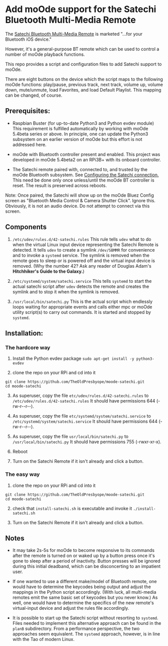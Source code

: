 # Add moOde support for the Satechi Bluetooth Multi-Media Remote

The [Satechi Bluetooth Multi-Media Remote](https://satechi.net/products/satechi-blu...dia-remote) is marketed "...for your Bluetooth iOS device."

However, it's a general-purpose BT remote which can be used to control a number of moOde playback functions.

This repo provides a script and configuration files to add Satechi support to moOde.

There are eight buttons on the device which the script maps to the following moOde functions: play/pause, previous track, next track, volume up, volume down, mute/unmute, load Favorites, and load Default Playlist. This mapping can be changed, of course.

## Prerequisites:

- Raspbian Buster (for up-to-date Python3 and Python evdev module) This requirement is fulfilled automatically by working with moOde 5.4beta series or above. In principle, one can update the Python3 subsystem on an earlier version of moOde but this effort is not addressed here.

- moOde with Bluetooth controller present and enabled. This project was developed in moOde 5.4beta2 on an RPi3B+ with its onboard controller.

- The Satechi remote paired with, connected to, and trusted by the moOde Bluetooth subsystem. See [Configuring the Satechi connection.](ConfigureSatechiConnection.md) This need be done only once unless/until the moOde BT controller is reset. The result is preserved across reboots.

Note: Once paired, the Satechi will show up on the moOde Bluez Config screen as "Bluetooth Media Control & Camera Shutter Click". Ignore this. Obviously, it is not an audio device. Do not attempt to connect via this screen.</aside>

## Components

1. `/etc/udev/rules.d/42-satechi.rules`
This rule tells `udev` what to do when the virtual Linux input device representing the Satechi Remote is detected. It tells `udev` to create a symlink `/dev/SBMMR` for convenience and to invoke a `systemd` service. The symlink is removed when the remote goes to sleep or is powered off and the virtual input device is removed. (Why the number 42? Ask any reader of Douglas Adam's **Hitchhiker's Guide to the Galaxy.**)

2. `/etc/systemd/system/satechi.service` This tells `systemd` to start the actual satechi script after `udev` detects the remote and creates the symlink and to stop it when the symlink is removed.

3. `/usr/local/bin/satechi.py` This is the actual script which endlessly loops waiting for appropriate events and calls either mpc or moOde utility script(s) to carry out commands. It is started and stopped by `systemd`.

## Installation:

### The hardcore way

1. Install the Python evdev package `sudo apt-get install -y python3-evdev`

2. clone the repo on your RPi and cd into it
```
git clone https://github.com/TheOldPresbyope/moode-satechi.git
cd moode-satechi
```

3. As superuser, copy the file `etc/udev/rules.d/42-satechi.rules` to `/etc/udev/rules.d/42-satechi.rules`
It should have permissions 644 (-rw-r--r--).

4. As superuser, copy the file `etc/systemd/system/satechi.service` to `/etc/systemd/system/satechi.service`
It should have permissions 644 (-rw-r--r--).

5. As superuser, copy the file `usr/local/bin/satechi.py` to `/usr/local/bin/satechi.py`
It should have permissions 755 (-rwxr-xr-x).

6. Reboot

7. Turn on the Satechi Remote if it isn't already and click a button.

### The easy way

1. clone the repo on your RPi and cd into it
```
git clone https://github.com/TheOldPresbyope/moode-satechi.git
cd moode-satechi
```

2. check that `install-satechi.sh` is executable and invoke it `./install-satechi.sh`

3. Turn on the Satechi Remote if it isn't already and click a button.

## Notes


- It may take 2s-5s for moOde to become responsive to its commands after the remote is turned on or waked up by a button press once it's gone to sleep after a period of inactivity. Button presses will be ignored during this initial deadband, which can be disconcerting to an impatient user.

- If one wanted to use a different make/model of Bluetooth remote, one would have to determine the keycodes being output and adjust the mappings in the Python script accordingly. (With luck, all multi-media remotes emit the same basic set of keycodes but you never know.) As well, one would have to determine the specifics of the new remote's virtual-input device and adjust the rules file accordingly.

- It is possible to start up the Satechi script without resorting to `systemd`. Files needed to implement this alternative approach can be found in the `planB` subdirectory. From a performance perspective, the two approaches seem equivalent. The `systemd` approach, however, is in line with the Tao of modern Linux.

